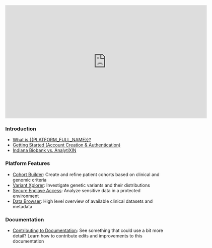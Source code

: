 <iframe src="https://indiana-my.sharepoint.com/personal/emmakou_iu_edu/_layouts/15/embed.aspx?UniqueId=dcb6932a-680e-4099-beef-1541db01284f&embed=%7B%22ust%22%3Afalse%2C%22hv%22%3A%22CopyEmbedCode%22%7D&referrer=StreamWebApp&referrerScenario=EmbedDialog.Create" width="640" height="360" frameborder="0" scrolling="no" allowfullscreen title="Biobankvideo1 2.mp4"></iframe>

### Introduction

- [What is {{PLATFORM_FULL_NAME}}?](/guide/what-is-biobank.md)
- [Getting Started (Account Creation & Authentication)](/guide/getting-started.md)
- [Indiana Biobank vs. AnalytiXIN](/guide/biobank-vs-axin.md)

### Platform Features

- [Cohort Builder](./cohort-builder.md): Create and refine patient cohorts based on clinical and genomic criteria
- [Variant Xplorer](./variant-explorer.md): Investigate genetic variants and their distributions
- [Secure Enclave Access](./secure-enclave-access.md): Analyze sensitive data in a protected environment
- [Data Browser](./data-browser.md): High level overview of available clinical datasets and metadata

### Documentation

- [Contributing to Documentation](/guide/contributing.md): See something that could use a bit more detail? Learn how to contribute edits and improvements to this documentation

